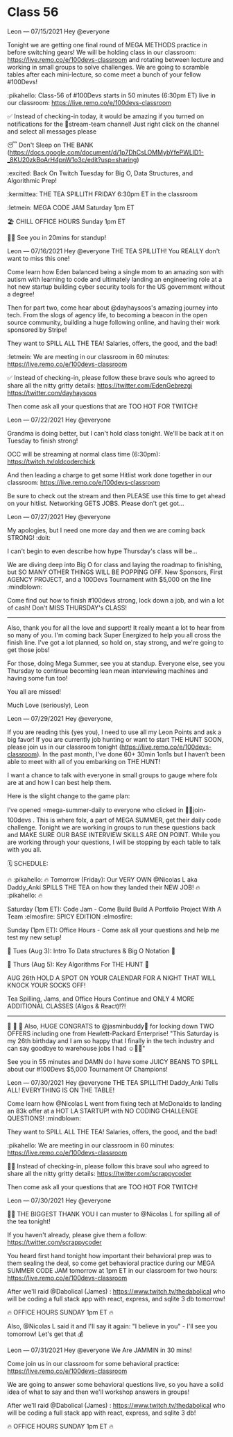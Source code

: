 # Class 56

Leon — 07/15/2021
Hey @everyone 

Tonight we are getting one final round of MEGA METHODS practice in before switching gears! We will be holding class in our classroom: https://live.remo.co/e/100devs-classroom and rotating between lecture and working in small groups to solve challenges. We are going to scramble tables after each mini-lecture, so come meet a bunch of your fellow #100Devs! 

 :pikahello:   Class-56 of #100Devs starts in 50 minutes (6:30pm ET) live in our classroom: https://live.remo.co/e/100devs-classroom

✅   Instead of checking-in today, it would be amazing if you turned on notifications for the 🍿stream-team channel! Just right click on the channel and select all messages please

😴   Don't Sleep on THE BANK (https://docs.google.com/document/d/1p7DhCsLOMMybYfePWLlD1-_8KU20zkBoArH4pnW1o3c/edit?usp=sharing)

 :excited:   Back On Twitch Tuesday for Big O, Data Structures, and Algorithmic Prep!

 :kermittea:  THE TEA SPILLITH FRIDAY 6:30pm ET in the classroom 

 :letmein:  MEGA CODE JAM Saturday 1pm ET

🏖️   CHILL OFFICE HOURS Sunday 1pm ET

🤞🏾 See you in 20mins for standup!  




Leon — 07/16/2021
Hey @everyone THE TEA SPILLITH!  You REALLY don't want to miss this one! 

Come learn how Eden balanced being a single mom to an amazing son with autism with learning to code and ultimately landing an engineering role at a hot new startup building cyber security tools for the US government without a degree!

Then for part two, come hear about @dayhaysoos's amazing journey into tech. From the slogs of agency life, to becoming a beacon in the open source community, building a huge following online, and having their work sponsored by Stripe!

They want to SPILL ALL THE TEA! Salaries, offers, the good, and the bad! 

:letmein:   We are meeting in our classroom in 60 minutes: https://live.remo.co/e/100devs-classroom

✅ Instead of checking-in, please follow these brave souls who agreed to share all the nitty gritty details:
https://twitter.com/EdenGebrezgi
https://twitter.com/dayhaysoos

Then come ask all your questions that are TOO HOT FOR TWITCH!





Leon — 07/22/2021
Hey @everyone 

Grandma is doing better, but I can't hold class tonight. We'll be back at it on Tuesday to finish strong! 

OCC will be streaming at normal class time (6:30pm): https://twitch.tv/oldcoderchick

And then leading a charge to get some Hitlist work done together in our classroom: https://live.remo.co/e/100devs-classroom

Be sure to check out the stream and then PLEASE use this time to get ahead on your hitlist. Networking GETS JOBS. Please don't get got...






Leon — 07/27/2021
Hey @everyone 

My apologies, but I need one more day and then we are coming back STRONG! :doit: 

I can't begin to even describe how hype Thursday's class will be... 

We are diving deep into Big O for class and laying the roadmap to finishing, but SO MANY OTHER THINGS WILL BE POPPING OFF.  New Sponsors, First AGENCY PROJECT, and a 100Devs Tournament with $5,000 on the line :mindblown: 

Come find out how to finish #100devs strong, lock down a job, and win a lot of cash! Don't MISS THURSDAY's CLASS!

---

Also, thank you for all the love and support! It really meant a lot to hear from so many of you. I'm coming back Super Energized to help you all cross the finish line. I've got a lot planned, so hold on, stay strong, and we're going to get those jobs! 

For those, doing Mega Summer, see you at standup. Everyone else, see you Thursday to continue becoming lean mean interviewing machines and having some fun too! 

You all are missed!

Much Love (seriously),
Leon




Leon — 07/29/2021
Hey @everyone,

If you are reading this (yes you), I need to use all my Leon Points and ask a big favor! If you are currently job hunting or want to start THE HUNT SOON, please join us in our classroom tonight (https://live.remo.co/e/100devs-classroom). In the past month, I’ve done 60+ 30min 1on1s but I haven’t been able to meet with all of you embarking on THE HUNT! 

I want a chance to talk with everyone in small groups to gauge where folx are at and how I can best help them. 

Here is the slight change to the game plan: 

I’ve opened ⭐mega-summer-daily  to everyone who clicked in 💪🏽join-100devs . This is where folx, a part of MEGA SUMMER, get their daily code challenge. Tonight we are working in groups to run these questions back and MAKE SURE OUR BASE INTERVIEW SKILLS ARE ON POINT. While you are working through your questions, I will be stopping by each table to talk with you all. 

🗓️ SCHEDULE:

🔥 :pikahello: 🔥 Tomorrow (Friday): Our VERY OWN @Nicolas L aka Daddy_Anki SPILLS THE TEA on how they landed their NEW JOB! 🔥 :pikahello: 🔥 

Saturday (1pm ET): Code Jam - Come Build Build A Portfolio Project With A Team  :elmosfire: SPICY EDITION  :elmosfire: 

Sunday (1pm ET): Office Hours - Come ask all your questions and help me test my new setup! 

🚨  Tues (Aug 3): Intro To Data structures & Big O Notation 🚨 

🚨  Thurs (Aug 5): Key Algorithms For THE HUNT 🚨 

AUG 26th HOLD A SPOT ON YOUR CALENDAR FOR A NIGHT THAT WILL KNOCK YOUR SOCKS OFF! 

Tea Spilling, Jams, and Office Hours Continue and ONLY 4 MORE ADDITIONAL CLASSES (Algos & React)!?!

---

🥳 🥳 🥳 Also, HUGE CONGRATS to @jasminbuddy🌻  for locking down TWO OFFERS including one from Hewlett-Packard Enterprise! 
"This Saturday is my 26th birthday and I am so happy that I finally in the tech industry and can say goodbye to warehouse jobs I had ☺️🥲🥲"


See you in 55 minutes and DAMN do I have some JUICY BEANS TO SPILL about our #100Devs $5,000 Tournament Of Champions! 





Leon — 07/30/2021
Hey @everyone THE TEA SPILLITH! Daddy_Anki Tells ALL! EVERYTHING IS ON THE TABLE! 

Come learn how @Nicolas L went from fixing tech at McDonalds to landing an 83k offer at a HOT LA STARTUP! with NO CODING CHALLENGE QUESTIONS! :mindblown:

They want to SPILL ALL THE TEA! Salaries, offers, the good, and the bad! 

:pikahello:    We are meeting in our classroom in 60 minutes: https://live.remo.co/e/100devs-classroom

🙏🏾  Instead of checking-in, please follow this brave soul who agreed to share all the nitty gritty details:
https://twitter.com/scrappycoder

Then come ask all your questions that are TOO HOT FOR TWITCH!




Leon — 07/30/2021
Hey @everyone 

🙏🏾   THE BIGGEST THANK YOU I can muster to @Nicolas L for spilling all of the tea tonight! 

If you haven't already, please give them a follow:
https://twitter.com/scrappycoder

You heard first hand tonight how important their behavioral prep was to them sealing the deal, so come get behavioral practice during our MEGA SUMMER CODE JAM tomorrow at 1pm ET in our classroom for two hours: https://live.remo.co/e/100devs-classroom 

After we'll raid @Dabolical (James) : https://www.twitch.tv/thedabolical who will be coding a full stack app with react, express, and sqlite 3 db tomorrow!


🔥   OFFICE HOURS SUNDAY 1pm ET 🔥 


Also, @Nicolas L said it and I'll say it again: "I believe in you" - I'll see you tomorrow! Let's get that 💰




Leon — 07/31/2021
Hey @everyone We Are JAMMIN in 30 mins! 

Come join us in our classroom for some behavioral practice: https://live.remo.co/e/100devs-classroom

We are going to answer some behavioral questions live, so you have a solid idea of what to say and then we'll workshop answers in groups!

After we'll raid @Dabolical (James) : https://www.twitch.tv/thedabolical who will be coding a full stack app with react, express, and sqlite 3 db!

🔥  OFFICE HOURS SUNDAY 1pm ET 🔥




